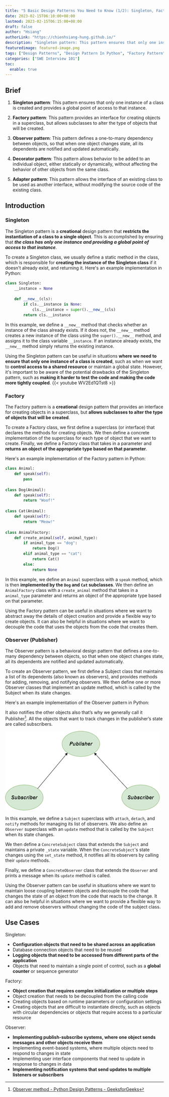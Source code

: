 ```yaml
---
title: "5 Basic Design Patterns You Need to Know (1/2): Singleton, Factory, Observer"
date: 2023-02-15T06:10:00+08:00
lastmod: 2023-02-15T06:15:00+08:00
draft: false
author: "Hsiang"
authorLink: "https://chienhsiang-hung.github.io/"
description: "Singleton pattern: This pattern ensures that only one instance of a class is created and provides a global point of access to that instance."
featuredimage: featured-image.png
tags: ["Design Patterns", "Design Pattern In Python", "Factory Pattern", "Singleton Pattern", "Observer Pattern"]
categories: ["SWE Interview 101"]
toc:
  enable: true
---
```

## Brief
1.  **Singleton pattern**: This pattern ensures that only one instance of a class is created and provides a global point of access to that instance.
    
2.  **Factory pattern**: This pattern provides an interface for creating objects in a superclass, but allows subclasses to alter the type of objects that will be created.
    
3.  **Observer pattern**: This pattern defines a one-to-many dependency between objects, so that when one object changes state, all its dependents are notified and updated automatically.
    
4.  **Decorator pattern**: This pattern allows behavior to be added to an individual object, either statically or dynamically, without affecting the behavior of other objects from the same class.
    
5.  **Adapter pattern**: This pattern allows the interface of an existing class to be used as another interface, without modifying the source code of the existing class.

## Introduction
### Singleton

The Singleton pattern is a **creational** design pattern that **restricts the instantiation of a class to a single object**. This is accomplished by ensuring that ***the class has only one instance and providing a global point of access to that instance***.

To create a Singleton class, we usually define a static method in the class, which is responsible for **creating the instance of the Singleton class** if it doesn't already exist, and returning it. Here's an example implementation in Python:

```python
class Singleton:
    __instance = None
    
    def __new__(cls):
        if cls.__instance is None:
            cls.__instance = super().__new__(cls)
        return cls.__instance
```

In this example, we define a `__new__` method that checks whether an instance of the class already exists. If it does not, the `__new__` method creates a new instance of the class using the `super().__new__` method, and assigns it to the class variable `__instance`. If an instance already exists, the `__new__` method simply returns the existing instance.

Using the Singleton pattern can be useful in situations **where we need to ensure that only one instance of a class is created**, such as when we want to **control access to a shared resource** or maintain a global state. However, it's important to be aware of the potential drawbacks of the Singleton pattern, such as **making it harder to test the code and making the code more tightly coupled**.
{{< youtube WV2Ed1QTst8 >}}

### Factory
The Factory pattern is a **creational** design pattern that provides an interface for creating objects in a superclass, but **allows subclasses to alter the type of objects that will be created**.

To create a Factory class, we first define a superclass (or interface) that declares the methods for creating objects. We then define a concrete implementation of the superclass for each type of object that we want to create. Finally, we define a Factory class that takes in a parameter and **returns an object of the appropriate type based on that parameter**.

Here's an example implementation of the Factory pattern in Python:

```python
class Animal:
    def speak(self):
        pass

class Dog(Animal):
    def speak(self):
        return "Woof!"

class Cat(Animal):
    def speak(self):
        return "Meow!"

class AnimalFactory:
    def create_animal(self, animal_type):
        if animal_type == "dog":
            return Dog()
        elif animal_type == "cat":
            return Cat()
        else:
            return None
```

In this example, we define an `Animal` superclass with a `speak` method, which is then **implemented by the `Dog` and `Cat` subclasses**. We then define an `AnimalFactory` class with a `create_animal` method that takes in a `animal_type` parameter and returns an object of the appropriate type based on that parameter.

Using the Factory pattern can be useful in situations where we want to abstract away the details of object creation and provide a flexible way to create objects. It can also be helpful in situations where we want to decouple the code that uses the objects from the code that creates them.

### Observer (Publisher)
The Observer pattern is a behavioral design pattern that defines a one-to-many dependency between objects, so that when one object changes state, all its dependents are notified and updated automatically.

To create an Observer pattern, we first define a Subject class that maintains a list of its dependents (also known as observers), and provides methods for adding, removing, and notifying observers. We then define one or more Observer classes that implement an update method, which is called by the Subject when its state changes.

Here's an example implementation of the Observer pattern in Python:

It also notifies the other objects also that’s why we generally call it Publisher[^Publisher]. All the objects that want to track changes in the publisher’s state are called subscribers.

![Observer (Publisher)](featured-image.png "Observer (Publisher)")

<script src="https://gist.github.com/chienhsiang-hung/a74123e075386afd8e58247439773f3a.js"></script>

In this example, we define a `Subject` superclass with `attach`, `detach`, and `notify` methods for managing its list of observers. We also define an `Observer` superclass with an `update` method that is called by the `Subject` when its state changes.

We then define a `ConcreteSubject` class that extends the `Subject` and maintains a private `_state` variable. When the `ConcreteSubject`'s state changes using the `set_state` method, it notifies all its observers by calling their `update` methods.

Finally, we define a `ConcreteObserver` class that extends the `Observer` and prints a message when its `update` method is called.

Using the Observer pattern can be useful in situations where we want to maintain loose coupling between objects and decouple the code that changes the state of an object from the code that reacts to the change. It can also be helpful in situations where we want to provide a flexible way to add and remove observers without changing the code of the subject class.

## Use Cases
Singleton:

-   **Configuration objects that need to be shared across an application**
-   Database connection objects that need to be reused
-   **Logging objects that need to be accessed from different parts of the application**
-   Objects that need to maintain a single point of control, such as a **global counter** or sequence generator

Factory:

-   **Object creation that requires complex initialization or multiple steps**
-   Object creation that needs to be decoupled from the calling code
-   Creating objects based on runtime parameters or configuration settings
-   Creating objects that are difficult to instantiate directly, such as objects with circular dependencies or objects that require access to a particular resource

Observer:

-   **Implementing publish-subscribe systems, where one object sends messages and other objects receive them**
-   Implementing event-based systems, where multiple objects need to respond to changes in state
-   Implementing user interface components that need to update in response to changes in data
-   **Implementing notification systems that send updates to multiple listeners or subscribers**


[^Publisher]: [Observer method - Python Design Patterns - GeeksforGeeks](https://www.geeksforgeeks.org/observer-method-python-design-patterns/)